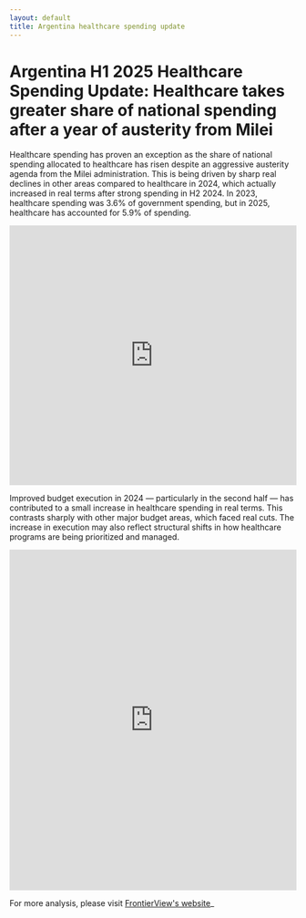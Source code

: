 ```yaml
---
layout: default
title: Argentina healthcare spending update
---
```


<h1>Argentina H1 2025 Healthcare Spending Update: Healthcare takes greater share of national spending after a year of austerity from Milei</h1>

<p>Healthcare spending has proven an exception as the share of national spending allocated to healthcare has risen despite an aggressive austerity agenda from the Milei administration. This is being driven by sharp real declines in other areas compared to healthcare in 2024, which actually increased in real terms after strong spending in H2 2024. In 2023, healthcare spending was 3.6% of government spending, but in 2025, healthcare has accounted for 5.9% of spending.</p>

<iframe 
  title="A higher share of government spending is going towards healthcare amid Milei's austerity efforts" 
  aria-label="Grouped Columns" 
  id="datawrapper-chart-6hm9F" 
  src="https://datawrapper.dwcdn.net/6hm9F/3/" 
  scrolling="no" 
  frameborder="0" 
  style="width: 100%; border: none;" 
  height="456" 
  data-external="1">
</iframe>

<p>Improved budget execution in 2024 — particularly in the second half — has contributed to a small increase in healthcare spending in real terms. This contrasts sharply with other major budget areas, which faced real cuts. The increase in execution may also reflect structural shifts in how healthcare programs are being prioritized and managed.</p>

<iframe 
  title="Healthcare spending will increase slightly in real terms after improved budget execution" 
  aria-label="Grouped Columns" 
  id="datawrapper-chart-wksRw" 
  src="https://datawrapper.dwcdn.net/wksRw/1/" 
  scrolling="no" 
  frameborder="0" 
  style="width: 100%; border: none;" 
  height="598" 
  data-external="1">
</iframe>

<p>For more analysis, please visit <a href="https://frontierview.com/" target="_blank" rel="noopener noreferrer">FrontierView's website</a>_
